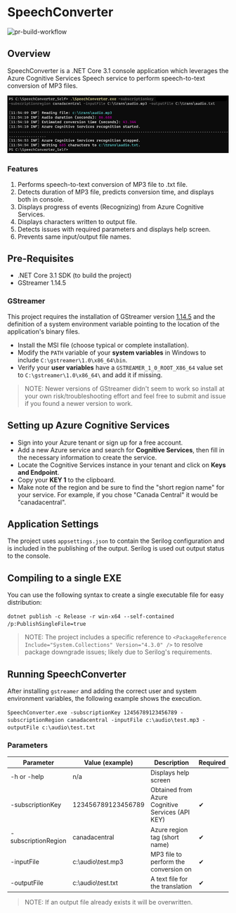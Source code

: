 # SpeechConverter

![pr-build-workflow](https://github.com/jasonshave/SpeechConverter/workflows/Build%20Pipeline/badge.svg)

## Overview

SpeechConverter is a .NET Core 3.1 console application which leverages the Azure Cognitive Services Speech service to perform speech-to-text conversion of MP3 files.

![speechconverter_image](./images/speechconverter.png)

### Features

1. Performs speech-to-text conversion of MP3 file to .txt file.
2. Detects duration of MP3 file, predicts conversion time, and displays both in console.
3. Displays progress of events (Recognizing) from Azure Cognitive Services.
4. Displays characters written to output file.
5. Detects issues with required parameters and displays help screen.
6. Prevents same input/output file names.

## Pre-Requisites

- .NET Core 3.1 SDK (to build the project)
- GStreamer 1.14.5

### GStreamer

This project requires the installation of GStreamer version [1.14.5](https://gstreamer.freedesktop.org/data/pkg/windows/1.14.5/gstreamer-1.0-x86-1.14.5.msi) and the definition of a system environment variable pointing to the location of the application's binary files.

- Install the MSI file (choose typical or complete installation).
- Modify the `PATH` variable of your **system variables** in Windows to include `C:\gstreamer\1.0\x86_64\bin`.
- Verify your **user variables** have a `GSTREAMER_1_0_ROOT_X86_64` value set to `C:\gstreamer\1.0\x86_64\` and add it if missing.

>NOTE: Newer versions of GStreamer didn't seem to work so install at your own risk/troubleshooting effort and feel free to submit and issue if you found a newer version to work.

## Setting up Azure Cognitive Services

- Sign into your Azure tenant or sign up for a free account.
- Add a new Azure service and search for **Cognitive Services**, then fill in the necessary information to create the service.
- Locate the Cognitive Services instance in your tenant and click on **Keys and Endpoint**.
- Copy your **KEY 1** to the clipboard.
- Make note of the region and be sure to find the "short region name" for your service. For example, if you chose "Canada Central" it would be "canadacentral".

## Application Settings

The project uses `appsettings.json` to contain the Serilog configuration and is included in the publishing of the output. Serilog is used out output status to the console.

## Compiling to a single EXE

You can use the following syntax to create a single executable file for easy distribution:

`dotnet publish -c Release -r win-x64 --self-contained /p:PublishSingleFile=true`

>NOTE: The project includes a specific reference to `<PackageReference Include="System.Collections" Version="4.3.0" />` to resolve package downgrade issues; likely due to Serilog's requirements.

## Running SpeechConverter

After installing `gstreamer` and adding the correct user and system environment variables, the following example shows the execution.

`SpeechConverter.exe -subscriptionKey 12456789123456789 -subscriptionRegion canadacentral -inputFile c:\audio\test.mp3 -outputFile c:\audio\test.txt`

### Parameters

| Parameter             | Value (example)       | Description                                       | Required  |
| --                    | --                    | --                                                | --        |
| -h or -help           | n/a                   | Displays help screen                              |           |
| -subscriptionKey      | 123456789123456789    | Obtained from Azure Cognitive Services (API KEY)  | ✔         |
| -subscriptionRegion   | canadacentral         | Azure region tag (short name)                     | ✔         |
| -inputFile            | c:\audio\test.mp3     | MP3 file to perform the conversion on             | ✔         |
| -outputFile           | c:\audio\test.txt     | A text file for the translation                   | ✔         |

>NOTE: If an output file already exists it will be overwritten.
